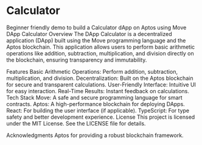 # Calculator
 Beginner friendly demo to build a Calculator dApp on Aptos using Move 
DApp Calculator
Overview
The DApp Calculator is a decentralized application (DApp) built using the Move programming language and the Aptos blockchain. This application allows users to perform basic arithmetic operations like addition, subtraction, multiplication, and division directly on the blockchain, ensuring transparency and immutability.

Features
Basic Arithmetic Operations: Perform addition, subtraction, multiplication, and division.
Decentralization: Built on the Aptos blockchain for secure and transparent calculations.
User-Friendly Interface: Intuitive UI for easy interaction.
Real-Time Results: Instant feedback on calculations.
Tech Stack
Move: A safe and secure programming language for smart contracts.
Aptos: A high-performance blockchain for deploying DApps.
React: For building the user interface (if applicable).
TypeScript: For type safety and better development experience.
License
This project is licensed under the MIT License. See the LICENSE file for details.

Acknowledgments
Aptos for providing a robust blockchain framework.
